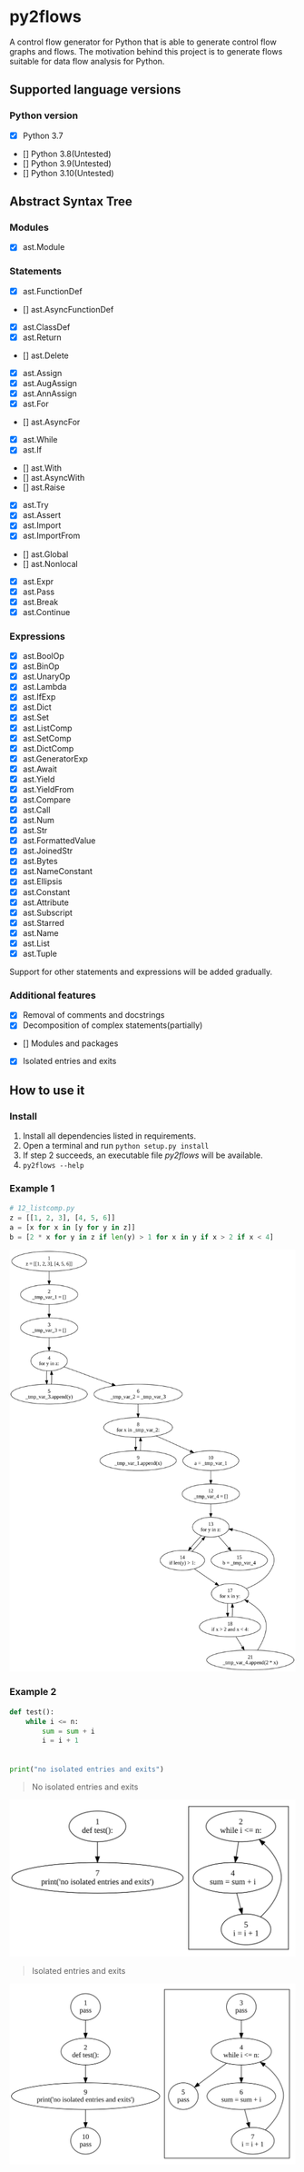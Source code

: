 # py2flows

A control flow generator for Python that is able to generate control flow graphs and flows. The motivation behind this
project is to generate flows suitable for data flow analysis for Python.

## Supported language versions

### Python version

- [x] Python 3.7
- [] Python 3.8(Untested)
- [] Python 3.9(Untested)
- [] Python 3.10(Untested)

## Abstract Syntax Tree

### Modules

- [x] ast.Module

### Statements

- [x] ast.FunctionDef
- [] ast.AsyncFunctionDef
- [x] ast.ClassDef
- [x] ast.Return
- [] ast.Delete
- [x] ast.Assign
- [x] ast.AugAssign
- [x] ast.AnnAssign
- [x] ast.For
- [] ast.AsyncFor
- [x] ast.While
- [x] ast.If
- [] ast.With
- [] ast.AsyncWith
- [] ast.Raise
- [x] ast.Try
- [x] ast.Assert
- [x] ast.Import
- [x] ast.ImportFrom
- [] ast.Global
- [] ast.Nonlocal
- [x] ast.Expr
- [x] ast.Pass
- [x] ast.Break
- [x] ast.Continue

### Expressions

- [x] ast.BoolOp
- [x] ast.BinOp
- [x] ast.UnaryOp
- [x] ast.Lambda
- [x] ast.IfExp
- [x] ast.Dict
- [x] ast.Set
- [x] ast.ListComp
- [x] ast.SetComp
- [x] ast.DictComp
- [x] ast.GeneratorExp
- [x] ast.Await
- [x] ast.Yield
- [x] ast.YieldFrom
- [x] ast.Compare
- [x] ast.Call
- [x] ast.Num
- [x] ast.Str
- [x] ast.FormattedValue
- [x] ast.JoinedStr
- [x] ast.Bytes
- [x] ast.NameConstant
- [x] ast.Ellipsis
- [x] ast.Constant
- [x] ast.Attribute
- [x] ast.Subscript
- [x] ast.Starred
- [x] ast.Name
- [x] ast.List
- [x] ast.Tuple

Support for other statements and expressions will be added gradually.

### Additional features

- [x] Removal of comments and docstrings
- [x] Decomposition of complex statements(partially)
- []  Modules and packages
- [x] Isolated entries and exits

## How to use it

### Install

1. Install all dependencies listed in requirements.
2. Open a terminal and run `python setup.py install`
3. If step 2 succeeds, an executable file *py2flows* will be available.
4. `py2flows --help`

### Example 1

```python
# 12_listcomp.py
z = [[1, 2, 3], [4, 5, 6]]
a = [x for x in [y for y in z]]
b = [2 * x for y in z if len(y) > 1 for x in y if x > 2 if x < 4]
```

![Example](images/12_listcomp.svg)

### Example 2

```python
def test():
    while i <= n:
        sum = sum + i
        i = i + 1


print("no isolated entries and exits")
```

> No isolated entries and exits

![No isolated entries and exits](images/noiso.svg)

> Isolated entries and exits

![Isolated entries and exits](images/iso.svg)